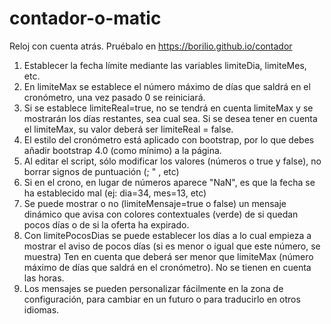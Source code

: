 # contador-o-matic
Reloj con cuenta atrás. Pruébalo en https://borilio.github.io/contador

1. Establecer la fecha límite mediante las variables limiteDia, limiteMes, etc.
2. En limiteMax se establece el número máximo de días que saldrá en el cronómetro, una vez pasado 0 se reiniciará.
3. Si se establece limiteReal=true, no se tendrá en cuenta limiteMax y se mostrarán los días restantes, sea cual sea. Si se 
   desea tener en cuenta el limiteMax, su valor deberá ser limiteReal = false.
4. El estilo del cronómetro está aplicado con bootstrap, por lo que debes añadir bootstrap 4.0 (como mínimo) a la página.
5. Al editar el script, sólo modificar los valores (números o true y false), no borrar signos de puntuación (; " , etc)  
6. Si en el crono, en lugar de números aparece "NaN", es que la fecha se ha establecido mal (ej: dia=34, mes=13, etc)
7. Se puede mostrar o no (limiteMensaje=true o false) un mensaje dinámico que avisa con colores contextuales (verde) de si quedan pocos días
   o de si la oferta ha expirado.
8. Con limitePocosDias se puede establecer los días a lo cual empieza a mostrar el aviso de pocos días (si es menor o igual que este número, se muestra)
   Ten en cuenta que deberá ser menor que limiteMax (número máximo de días que saldrá en el cronómetro). No se tienen en cuenta las horas.
9. Los mensajes se pueden personalizar fácilmente en la zona de configuración, para cambiar en un futuro o para traducirlo en otros idiomas.
